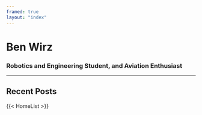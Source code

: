 ```yaml
---
framed: true
layout: "index"
---
```


# Ben Wirz
###  Robotics and Engineering Student, and Aviation Enthusiast 
---
## Recent Posts

{{< HomeList >}}
